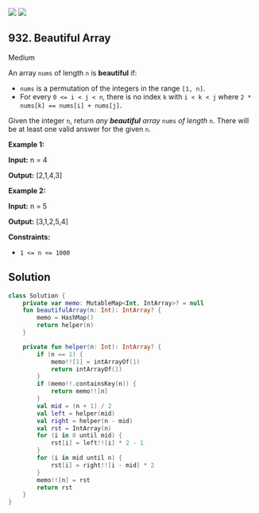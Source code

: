 [![](https://img.shields.io/github/stars/javadev/LeetCode-in-Kotlin?label=Stars&style=flat-square)](https://github.com/javadev/LeetCode-in-Kotlin)
[![](https://img.shields.io/github/forks/javadev/LeetCode-in-Kotlin?label=Fork%20me%20on%20GitHub%20&style=flat-square)](https://github.com/javadev/LeetCode-in-Kotlin/fork)

## 932\. Beautiful Array

Medium

An array `nums` of length `n` is **beautiful** if:

*   `nums` is a permutation of the integers in the range `[1, n]`.
*   For every `0 <= i < j < n`, there is no index `k` with `i < k < j` where `2 * nums[k] == nums[i] + nums[j]`.

Given the integer `n`, return _any **beautiful** array_ `nums` _of length_ `n`. There will be at least one valid answer for the given `n`.

**Example 1:**

**Input:** n = 4

**Output:** [2,1,4,3]

**Example 2:**

**Input:** n = 5

**Output:** [3,1,2,5,4]

**Constraints:**

*   `1 <= n <= 1000`

## Solution

```kotlin
class Solution {
    private var memo: MutableMap<Int, IntArray>? = null
    fun beautifulArray(n: Int): IntArray? {
        memo = HashMap()
        return helper(n)
    }

    private fun helper(n: Int): IntArray? {
        if (n == 1) {
            memo!![1] = intArrayOf(1)
            return intArrayOf(1)
        }
        if (memo!!.containsKey(n)) {
            return memo!![n]
        }
        val mid = (n + 1) / 2
        val left = helper(mid)
        val right = helper(n - mid)
        val rst = IntArray(n)
        for (i in 0 until mid) {
            rst[i] = left!![i] * 2 - 1
        }
        for (i in mid until n) {
            rst[i] = right!![i - mid] * 2
        }
        memo!![n] = rst
        return rst
    }
}
```